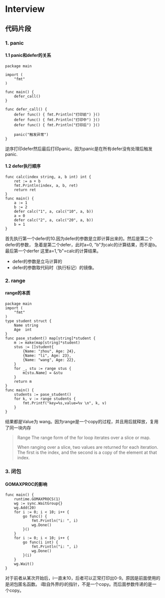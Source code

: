 # Interview

## 代码片段

### 1. panic
#### 1.1 panic和defer的关系

    package main

    import (
        "fmt"
    )

    func main() {
        defer_call()
    }

    func defer_call() {
        defer func() { fmt.Println("打印前") }()
        defer func() { fmt.Println("打印中") }()
        defer func() { fmt.Println("打印后") }()

        panic("触发异常")
    }

逆序打印defer然后最后打印panic。因为panic是在所有defer没有处理后触发panic.

#### 1.2 defer执行顺序

    func calc(index string, a, b int) int {
        ret := a + b
        fmt.Println(index, a, b, ret)
        return ret
    }
    func main() {
        a := 1                                             
        b := 2                                             
        defer calc("1", a, calc("10", a, b))  
        a = 0                                             
        defer calc("2", a, calc("20", a, b))  
        b = 1                                              
    }

首先执行第一个defer的10.因为defer的参数是立即计算出来的。然后是第二个defer的参数，
急着是第二个defer，此时a=0, "b"为calc的计算结果，而不是b。 最后第一个derfer
这里a=1,“b"=calc的计算结果。

* defer的参数是立马计算的
* defer的参数取代码时（执行标记）的镜像。

### 2. range

#### range的本质

    package main
    import (
        "fmt"
    )
    type student struct {
        Name string
        Age  int
    }
    func pase_student() map[string]*student {
        m := make(map[string]*student)
        stus := []student{
            {Name: "zhou", Age: 24},
            {Name: "li", Age: 23},
            {Name: "wang", Age: 22},
        }
        for _, stu := range stus {
            m[stu.Name] = &stu
        }
        return m
    }
    func main() {
        students := pase_student()
        for k, v := range students {
            fmt.Printf("key=%s,value=%v \n", k, v)
        }
    }

结果都是Value为 wang。因为range是一个copy的过程，并且用后就释放，复用了同一块内存

> Range
> The range form of the for loop iterates over a slice or map.
>
> When ranging over a slice, two values are returned for each iteration. The first is the index, and the second is a copy of the element at that index.

### 3. 闭包
#### GOMAXPROC的影响

    func main() {
        runtime.GOMAXPROCS(1)
        wg := sync.WaitGroup{}
        wg.Add(20)
        for i := 0; i < 10; i++ {
            go func() {
                fmt.Println("i: ", i)
                wg.Done()
            }()
        }
        for i := 0; i < 10; i++ {
            go func(i int) {
                fmt.Println("i: ", i)
                wg.Done()
            }(i)
        }
        wg.Wait()
    }

对于前者从某次开始后，i一直未10，后者可以正常打印出0-9。原因是前面使用的是闭包匿名函数。
i取自外界的i的指针，不是一个copy。而后面参数传递的是一个copy。

